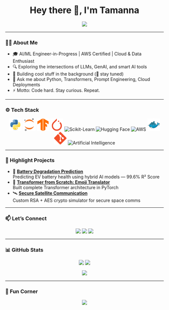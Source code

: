 <h1 align="center">Hey there 👋, I'm Tamanna</h1>
<p align="center">
  <img src="https://media.giphy.com/media/hvRJCLFzcasrR4ia7z/giphy.gif" width="30px" />
</p>

---

### 👩‍💻 About Me
- 🎓 AI/ML Engineer-in-Progress | AWS Certified | Cloud & Data Enthusiast
- 🔍 Exploring the intersections of LLMs, GenAI, and smart AI tools
- 🧠 Building cool stuff in the background (👀 stay tuned)
- 💬 Ask me about Python, Transformers, Prompt Engineering, Cloud Deployments
- ⚡ Motto: Code hard. Stay curious. Repeat.

---

### ⚙️ Tech Stack

<p align="center">
  <!-- Core Languages -->
  <img src="https://raw.githubusercontent.com/devicons/devicon/master/icons/python/python-original.svg" width="40" title="Python" />
  <img src="https://raw.githubusercontent.com/devicons/devicon/master/icons/jupyter/jupyter-original.svg" width="40" title="Jupyter" />

  <!-- AI/ML Frameworks -->
  <img src="https://raw.githubusercontent.com/devicons/devicon/master/icons/tensorflow/tensorflow-original.svg" width="40" title="TensorFlow" />
  <img src="https://raw.githubusercontent.com/devicons/devicon/master/icons/pytorch/pytorch-original.svg" width="40" title="PyTorch" />
  <img src="https://upload.wikimedia.org/wikipedia/commons/0/05/Scikit_learn_logo_small.svg" width="40" title="Scikit-Learn" />
  <img src="https://huggingface.co/datasets/huggingface/brand-assets/resolve/main/hf-logo.svg" width="40" title="Hugging Face" />

  <!-- Cloud & DevOps -->
  <img src="https://cdn.jsdelivr.net/gh/devicons/devicon/icons/amazonwebservices/amazonwebservices-original-wordmark.svg" width="60" title="AWS" />
  <img src="https://raw.githubusercontent.com/devicons/devicon/master/icons/docker/docker-original.svg" width="40" title="Docker" />
  <img src="https://raw.githubusercontent.com/devicons/devicon/master/icons/git/git-original.svg" width="40" title="Git" />

  <!-- AI Badge -->
  <img src="https://img.shields.io/badge/AI%20Engineer-%F0%9F%A7%A0-brightgreen?style=for-the-badge" height="28" title="Artificial Intelligence" />
</p>

---

### 🚀 Highlight Projects
- 🔋 **[Battery Degradation Prediction](https://github.com/tammu1206/battery-degradation-estimation)**  
  Predicting EV battery health using hybrid AI models — 99.6% R² Score
- 🧠 **[Transformer from Scratch: Emoji Translator](https://github.com/tammu1206/Transformer-From-Scratch-Emoji-Translator)**  
  Built complete Transformer architecture in PyTorch
- 🛰️ **[Secure Satellite Communication](https://github.com/tammu1206/Data-Security-using-Cryptographic-Encryption-for-Satellite-Networks/tree/main)**  
  Custom RSA + AES crypto simulator for secure space comms

---

### 📫 Let’s Connect
<p align="center">
  <a href="http://www.linkedin.com/in/tamannna250204"><img src="https://raw.githubusercontent.com/rahulbanerjee26/githubAboutMeGenerator/main/icons/linked-in-alt.svg" width="40" /></a>
  <a href="https://github.com/tammu1206"><img src="https://raw.githubusercontent.com/rahulbanerjee26/githubAboutMeGenerator/main/icons/github.svg" width="40" /></a>
  <a href="https://www.credly.com/users/tamanna-na"><img src="https://img.icons8.com/color/48/000000/credly.png" width="40" /></a>
</p>

---

### 📊 GitHub Stats
<p align="center">
  <img src="https://github-readme-stats.vercel.app/api?username=tammu1206&show_icons=true&theme=tokyonight" />
  <img src="https://github-readme-streak-stats.herokuapp.com/?user=tammu1206&theme=tokyonight" />
</p>
<p align="center">
  <img src="https://github-readme-stats.vercel.app/api/top-langs/?username=tammu1206&theme=tokyonight&layout=compact" />
</p>

---

### 🤭 Fun Corner
<p align="center">
  <img src="https://readme-jokes.vercel.app/api?theme=tokyonight" />
</p>
